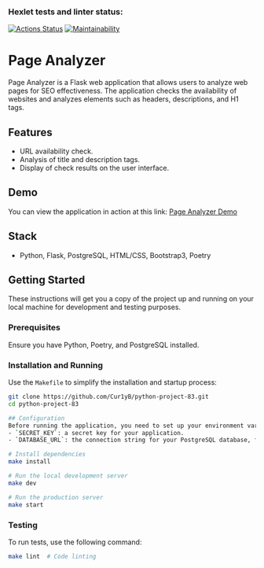 ### Hexlet tests and linter status:
[![Actions Status](https://github.com/tanuki-evil1/python-project-83/actions/workflows/hexlet-check.yml/badge.svg)](https://github.com/tanuki-evil1/python-project-83/actions)
[![Maintainability](https://api.codeclimate.com/v1/badges/c5fed685d52fa7f5cd7e/maintainability)](https://codeclimate.com/github/tanuki-evil1/python-project-83/maintainability)
# Page Analyzer

Page Analyzer is a Flask web application that allows users to analyze web pages for SEO effectiveness. The application checks the availability of websites and analyzes elements such as headers, descriptions, and H1 tags.

## Features

- URL availability check.
- Analysis of title and description tags.
- Display of check results on the user interface.

## Demo

You can view the application in action at this link:
[Page Analyzer Demo](https://python-project-83-dsjd.onrender.com)

## Stack

- Python, Flask, PostgreSQL, HTML/CSS, Bootstrap3, Poetry

## Getting Started

These instructions will get you a copy of the project up and running on your local machine for development and testing purposes.

### Prerequisites

Ensure you have Python, Poetry, and PostgreSQL installed.

### Installation and Running

Use the `Makefile` to simplify the installation and startup process:

```bash
git clone https://github.com/Cur1yB/python-project-83.git
cd python-project-83

## Configuration
Before running the application, you need to set up your environment variables. Duplicate the `.env.example` file and rename it to `.env`. Then, modify it with your actual data for the following variables:
- `SECRET_KEY`: a secret key for your application.
- `DATABASE_URL`: the connection string for your PostgreSQL database, formatted as `postgresql://username:password@localhost:5432/database_name`.

# Install dependencies
make install

# Run the local development server
make dev

# Run the production server
make start
```

### Testing

To run tests, use the following command:

```bash
make lint  # Code linting
```